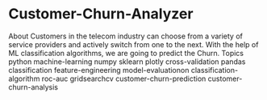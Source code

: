 # Customer-Churn-Analyzer
About Customers in the telecom industry can choose from a variety of service providers and actively switch from one to the next. With the help of ML classification algorithms, we are going to predict the Churn.  Topics python machine-learning numpy sklearn plotly cross-validation pandas classification feature-engineering model-evaluationon classification-algorithm roc-auc gridsearchcv customer-churn-prediction customer-churn-analysis
